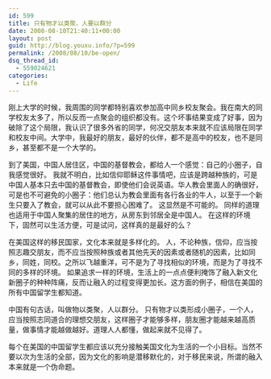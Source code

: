 ```yaml
---
id: 599
title: 只有物才以类聚，人要以群分
date: 2008-08-10T21:40:11+00:00
layout: post
guid: http://blog.youxu.info/?p=599
permalink: /2008/08/10/be-open/
dsq_thread_id:
  - 559024621
categories:
  - Life
---
```

刚上大学的时候，我周围的同学都特别喜欢参加高中同乡校友聚会。我在南大的同学校友太多了，所以反而一点聚会的组织都没有。这个坏事结果变成了好事，因为破除了这个局限，我认识了很多外省的同学，何况交朋友本来就不应该局限在同学和校友中间。大学中，我最好的朋友，最好的伙伴，都不是高中的校友，也不是同乡，甚至都不是一个大学的。

到了美国，中国人居住区，中国的基督教会，都给人一个感觉：自己的小圈子，自我感觉很好。 我就不明白，比如信仰耶稣这件事情吧，应该是跨越种族的，可是中国人基本只去中国的基督教会，即使他们会说英语。华人教会里面人的确很好，可是也不可避免的小圈子：他们总认为教会里面有各行各业的牛人，以至于一个新生只要入了教会，就可以从此不要担心困难了。 这显然是不可能的。 同样的道理也适用于中国人聚集的居住的地方，从房东到邻居全是中国人。 在这样的环境下，固然可以生活方便，可是试问，这样真的是最好的么？

在美国这样的移民国家，文化本来就是多样化的。 人，不论种族，信仰，应当按照志趣交朋友，而不应当按照种族或者其他先天的因素或者随机的因素，比如同乡，同姓，同校。之所以飞越重洋，可不是为了寻找相似的环境，而是为了寻找不同的多样的环境。 如果追求一样的环境，生活上的一点点便利掩饰了融入新文化新圈子的种种阵痛，反而让融入的过程变得更加长。这方面的例子，相信在美国的所有中国留学生都知道。

中国有句古话，叫做物以类聚，人以群分。 只有物才以类形成小圈子，一个人，应当按照志同道合的理想交朋友，这样圈子才能够多样，朋友圈才能越来越高质量，做事情才能越做越好。道理人人都懂，做起来就不见得了。

每个在美国的中国留学生都应该以充分接触美国文化为生活的一个小目标。当然不要以次为生活的全部，因为文化的影响是潜移默化的，对于移民来说，所谓的融入本来就是一个伪命题。